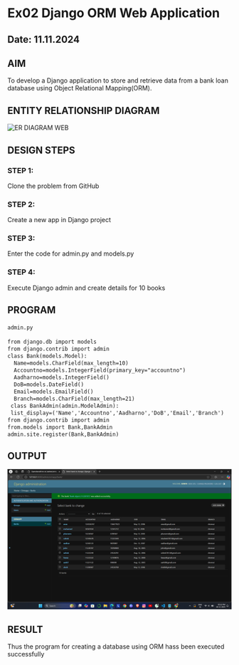 # Ex02 Django ORM Web Application
## Date: 11.11.2024

## AIM
To develop a Django application to store and retrieve data from a bank loan database using Object Relational Mapping(ORM).

## ENTITY RELATIONSHIP DIAGRAM

![ER DIAGRAM WEB](https://github.com/user-attachments/assets/c736e109-d5bb-4b6c-8cc8-61142bb9631d)


## DESIGN STEPS

### STEP 1:
Clone the problem from GitHub

### STEP 2:
Create a new app in Django project

### STEP 3:
Enter the code for admin.py and models.py

### STEP 4:
Execute Django admin and create details for 10 books

## PROGRAM

```
admin.py

from django.db import models
from django.contrib import admin
class Bank(models.Model):
  Name=models.CharField(max_length=10)
  Accountno=models.IntegerField(primary_key="accountno")
  Aadharno=models.IntegerField()
  DoB=models.DateField()
  Email=models.EmailField()
  Branch=models.CharField(max_length=21)
 class BankAdmin(admin.ModelAdmin):
 list_display=('Name','Accountno','Aadharno','DoB','Email','Branch')
from django.contrib import admin
from.models import Bank,BankAdmin
admin.site.register(Bank,BankAdmin)
```


## OUTPUT
![alt text](<Screenshot (8).png>)


## RESULT
Thus the program for creating a database using ORM hass been executed successfully
